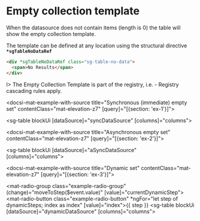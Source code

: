 # Empty collection template

When the datasource does not contain items (length is 0) the table will show the empty collection template.

The template can be defined at any location using the structural directive **`*sgTableNoDataRef`**

```html
<div *sgTableNoDataRef class="sg-table-no-data">
  <span>No Results</span>
</div>
```

I> The Empty Collection Template is part of the registry, i.e. - Registry cascading rules apply.

<docsi-mat-example-with-source title="Synchronous (immediate) empty set" contentClass="mat-elevation-z7" [query]="[{section: 'ex-1'}]">
  <!--@sac-example:ex-1-->
  <sg-table blockUi
            [dataSource]="syncDataSource"
            [columns]="columns">
  </sg-table>
  <!--@sac-example:ex-1-->
</docsi-mat-example-with-source>

<docsi-mat-example-with-source title="Asynchronous empty set" contentClass="mat-elevation-z7" [query]="[{section: 'ex-2'}]">
  <!--@sac-example:ex-2-->
  <sg-table blockUi
            [dataSource]="aSyncDataSource"
            [columns]="columns">
  </sg-table>
  <!--@sac-example:ex-2-->
</docsi-mat-example-with-source>

<docsi-mat-example-with-source title="Dynamic set" contentClass="mat-elevation-z7" [query]="[{section: 'ex-3'}]">
  <!--@sac-example:ex-3-->
  <mat-radio-group class="example-radio-group" (change)="moveToStep($event.value)" [value]="currentDynamicStep">
    <mat-radio-button class="example-radio-button" *ngFor="let step of dynamicSteps; index as index" [value]="index">{{ step }}</mat-radio-button>
  </mat-radio-group>
  <sg-table blockUi
            [dataSource]="dynamicDataSource"
            [columns]="columns">
  </sg-table>
  <!--@sac-example:ex-3-->
</docsi-mat-example-with-source>
